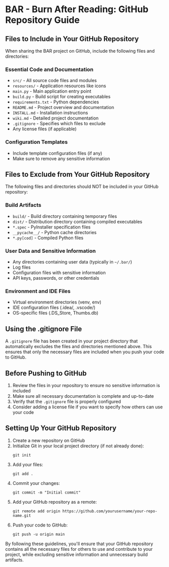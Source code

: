 # BAR - Burn After Reading: GitHub Repository Guide

## Files to Include in Your GitHub Repository

When sharing the BAR project on GitHub, include the following files and directories:

### Essential Code and Documentation
- `src/` - All source code files and modules
- `resources/` - Application resources like icons
- `main.py` - Main application entry point
- `build.py` - Build script for creating executables
- `requirements.txt` - Python dependencies
- `README.md` - Project overview and documentation
- `INSTALL.md` - Installation instructions
- `wiki.md` - Detailed project documentation
- `.gitignore` - Specifies which files to exclude
- Any license files (if applicable)

### Configuration Templates
- Include template configuration files (if any)
- Make sure to remove any sensitive information

## Files to Exclude from Your GitHub Repository

The following files and directories should NOT be included in your GitHub repository:

### Build Artifacts
- `build/` - Build directory containing temporary files
- `dist/` - Distribution directory containing compiled executables
- `*.spec` - PyInstaller specification files
- `__pycache__/` - Python cache directories
- `*.py[cod]` - Compiled Python files

### User Data and Sensitive Information
- Any directories containing user data (typically in `~/.bar/`)
- Log files
- Configuration files with sensitive information
- API keys, passwords, or other credentials

### Environment and IDE Files
- Virtual environment directories (venv, env)
- IDE configuration files (.idea/, .vscode/)
- OS-specific files (.DS_Store, Thumbs.db)

## Using the .gitignore File

A `.gitignore` file has been created in your project directory that automatically excludes the files and directories mentioned above. This ensures that only the necessary files are included when you push your code to GitHub.

## Before Pushing to GitHub

1. Review the files in your repository to ensure no sensitive information is included
2. Make sure all necessary documentation is complete and up-to-date
3. Verify that the `.gitignore` file is properly configured
4. Consider adding a license file if you want to specify how others can use your code

## Setting Up Your GitHub Repository

1. Create a new repository on GitHub
2. Initialize Git in your local project directory (if not already done):
   ```
   git init
   ```
3. Add your files:
   ```
   git add .
   ```
4. Commit your changes:
   ```
   git commit -m "Initial commit"
   ```
5. Add your GitHub repository as a remote:
   ```
   git remote add origin https://github.com/yourusername/your-repo-name.git
   ```
6. Push your code to GitHub:
   ```
   git push -u origin main
   ```

By following these guidelines, you'll ensure that your GitHub repository contains all the necessary files for others to use and contribute to your project, while excluding sensitive information and unnecessary build artifacts.